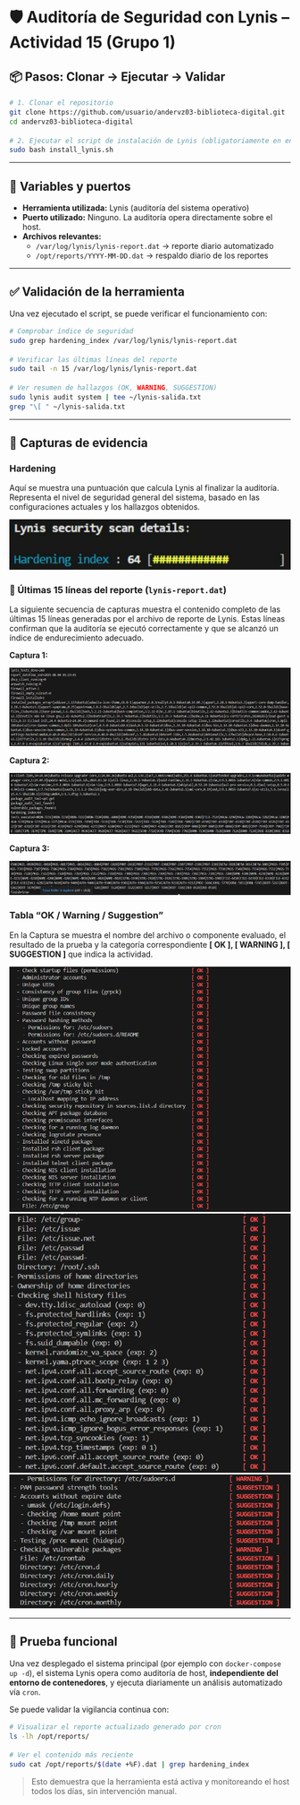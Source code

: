 # 🛡️ Auditoría de Seguridad con Lynis – Actividad 15 (Grupo 1)

## 📦 Pasos: Clonar → Ejecutar → Validar

```bash
# 1. Clonar el repositorio
git clone https://github.com/usuario/andervz03-biblioteca-digital.git
cd andervz03-biblioteca-digital

# 2. Ejecutar el script de instalación de Lynis (obligatoriamente en entorno WSL o Linux)
sudo bash install_lynis.sh
```

---

## 🔧 Variables y puertos

- **Herramienta utilizada:** Lynis (auditoría del sistema operativo)
- **Puerto utilizado:** Ninguno. La auditoría opera directamente sobre el host.
- **Archivos relevantes:**
  - `/var/log/lynis/lynis-report.dat` → reporte diario automatizado
  - `/opt/reports/YYYY-MM-DD.dat` → respaldo diario de los reportes

---

## ✅ Validación de la herramienta

Una vez ejecutado el script, se puede verificar el funcionamiento con:

```bash
# Comprobar índice de seguridad
sudo grep hardening_index /var/log/lynis/lynis-report.dat

# Verificar las últimas líneas del reporte
sudo tail -n 15 /var/log/lynis/lynis-report.dat

# Ver resumen de hallazgos (OK, WARNING, SUGGESTION)
sudo lynis audit system | tee ~/lynis-salida.txt
grep "\[ " ~/lynis-salida.txt
```

---

## 📸 Capturas de evidencia
### Hardening

Aquí se muestra una puntuación que calcula Lynis al finalizar la auditoría. Representa el nivel de seguridad general del sistema, basado en las configuraciones actuales y los hallazgos obtenidos.

![Captura: Hardening Index](MKDocs/biblioteca-docs/docs/assets/hardening-index.png)

### 📄 Últimas 15 líneas del reporte (`lynis-report.dat`)

La siguiente secuencia de capturas muestra el contenido completo de las últimas 15 líneas generadas por el archivo de reporte de Lynis. Estas líneas confirman que la auditoría se ejecutó correctamente y que se alcanzó un índice de endurecimiento adecuado.

**Captura 1:**

![Captura: Últimas líneas del reporte 1](MKDocs/biblioteca-docs/docs/assets/captura-tail-1.png)

**Captura 2:**

![Captura: Últimas líneas del reporte 2](MKDocs/biblioteca-docs/docs/assets/captura-tail-2.png)

**Captura 3:**

![Captura: Últimas líneas del reporte 3](MKDocs/biblioteca-docs/docs/assets/captura-tail-3.png)


### Tabla “OK / Warning / Suggestion”

En la Captura se muestra el nombre del archivo o componente evaluado, el resultado de la prueba y la categoría correspondiente **[ OK ], [ WARNING ], [ SUGGESTION ]** que indica la actividad.

![Captura: Resumen de hallazgos](MKDocs/biblioteca-docs/docs/assets/resumen-hallazgos-1.png)
![Captura: Resumen de hallazgos 2](MKDocs/biblioteca-docs/docs/assets/resumen-hallazgos-2.png)
![Captura: Resumen de hallazgos 3](MKDocs/biblioteca-docs/docs/assets/resumen-hallazgos-3.png)

---

## 🧪 Prueba funcional

Una vez desplegado el sistema principal (por ejemplo con `docker-compose up -d`), el sistema Lynis opera como auditoría de host, **independiente del entorno de contenedores**, y ejecuta diariamente un análisis automatizado vía `cron`.

Se puede validar la vigilancia continua con:

```bash
# Visualizar el reporte actualizado generado por cron
ls -lh /opt/reports/

# Ver el contenido más reciente
sudo cat /opt/reports/$(date +%F).dat | grep hardening_index
```

> Esto demuestra que la herramienta está activa y monitoreando el host todos los días, sin intervención manual.

